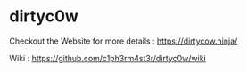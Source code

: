 # dirtyc0w

Checkout the Website for more details : https://dirtycow.ninja/

Wiki : https://github.com/c1ph3rm4st3r/dirtyc0w/wiki
